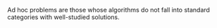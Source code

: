 Ad hoc problems are those whose algorithms do not fall into standard categories with well-studied solutions.
